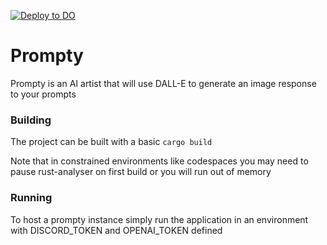 [![Deploy to DO](https://www.deploytodo.com/do-btn-blue.svg)](https://cloud.digitalocean.com/apps/new?repo=https://github.com/vanhouc/prompty/tree/master)

# Prompty

Prompty is an AI artist that will use DALL-E to generate an image response to your prompts

### Building
The project can be built with a basic ```cargo build```

Note that in constrained environments like codespaces you may need to pause rust-analyser on first build or you will run out of memory

### Running

To host a prompty instance simply run the application in an environment with DISCORD_TOKEN and OPENAI_TOKEN defined